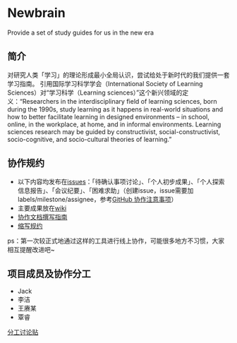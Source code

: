 # Newbrain
Provide a set of study guides for us in the new era

## 简介
对研究人类「学习」的理论形成最小全局认识，尝试给处于新时代的我们提供一套学习指南。
引用国际学习科学学会（International Society of Learning Sciences）对“学习科学（Learning sciences）”这个新兴领域的定义：“Researchers in the interdisciplinary field of learning sciences, born during the 1990s, study learning as it happens in real-world situations and how to better facilitate learning in designed environments – in school, online, in the workplace, at home, and in informal environments. Learning sciences research may be guided by constructivist, social-constructivist, socio-cognitive, and socio-cultural theories of learning.”

## 协作规约
- 以下内容均发布在[issues](https://github.com/wisdomqin/newbrain/issues)：「待确认事项讨论」、「个人初步成果」、「个人探索信息报告」、「会议纪要」、「困难求助」（创建issue，issue需要加labels/milestone/assignee，参考[GitHub 协作注意事项](https://ishanshan.im/community/HbGitHubCooperate.html)）
- 主要成果放在[wiki](https://github.com/wisdomqin/newbrain/wiki)
- [协作文档撰写指南](https://github.com/OpenMindClub/Share/wiki/HbDoc)
- [缩写规约](https://github.com/OpenMindClub/Share/wiki/HbShortRule)

ps：第一次较正式地通过这样的工具进行线上协作，可能很多地方不习惯，大家相互提醒改进吧~

## 项目成员及协作分工
- Jack
- 李洁
- 王赓某
- 覃睿

[分工讨论贴](https://github.com/wisdomqin/newbrain/issues/2)

